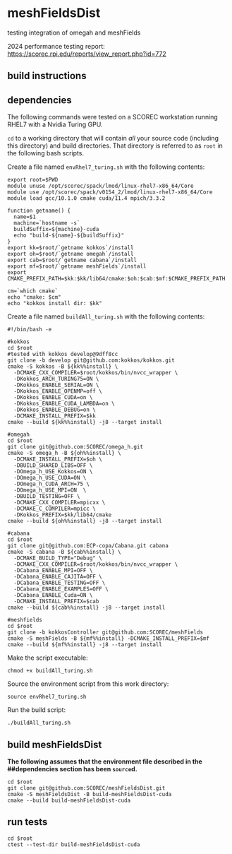 # meshFieldsDist
testing integration of omegah and meshFields

2024 performance testing report: https://scorec.rpi.edu/reports/view_report.php?id=772


## build instructions

## dependencies

The following commands were tested on a SCOREC workstation running RHEL7 with a
Nvidia Turing GPU.

`cd` to a working directory that will contain *all* your source code (including
this directory) and build directories.  That directory is referred to as `root`
in the following bash scripts.

Create a file named `envRhel7_turing.sh` with the following contents:

```
export root=$PWD 
module unuse /opt/scorec/spack/lmod/linux-rhel7-x86_64/Core 
module use /opt/scorec/spack/v0154_2/lmod/linux-rhel7-x86_64/Core 
module load gcc/10.1.0 cmake cuda/11.4 mpich/3.3.2

function getname() {
  name=$1
  machine=`hostname -s`
  buildSuffix=${machine}-cuda
  echo "build-${name}-${buildSuffix}"
}
export kk=$root/`getname kokkos`/install
export oh=$root/`getname omegah`/install
export cab=$root/`getname cabana`/install
export mf=$root/`getname meshFields`/install
export CMAKE_PREFIX_PATH=$kk:$kk/lib64/cmake:$oh:$cab:$mf:$CMAKE_PREFIX_PATH

cm=`which cmake`
echo "cmake: $cm"
echo "kokkos install dir: $kk"
```

Create a file named `buildAll_turing.sh` with the following contents:

```
#!/bin/bash -e

#kokkos
cd $root
#tested with kokkos develop@9dff8cc
git clone -b develop git@github.com:kokkos/kokkos.git
cmake -S kokkos -B ${kk%%install} \
  -DCMAKE_CXX_COMPILER=$root/kokkos/bin/nvcc_wrapper \
  -DKokkos_ARCH_TURING75=ON \
  -DKokkos_ENABLE_SERIAL=ON \
  -DKokkos_ENABLE_OPENMP=off \
  -DKokkos_ENABLE_CUDA=on \
  -DKokkos_ENABLE_CUDA_LAMBDA=on \
  -DKokkos_ENABLE_DEBUG=on \
  -DCMAKE_INSTALL_PREFIX=$kk
cmake --build ${kk%%install} -j8 --target install

#omegah
cd $root
git clone git@github.com:SCOREC/omega_h.git
cmake -S omega_h -B ${oh%%install} \
  -DCMAKE_INSTALL_PREFIX=$oh \
  -DBUILD_SHARED_LIBS=OFF \
  -DOmega_h_USE_Kokkos=ON \
  -DOmega_h_USE_CUDA=ON \
  -DOmega_h_CUDA_ARCH=75 \
  -DOmega_h_USE_MPI=ON  \
  -DBUILD_TESTING=OFF \
  -DCMAKE_CXX_COMPILER=mpicxx \
  -DCMAKE_C_COMPILER=mpicc \
  -DKokkos_PREFIX=$kk/lib64/cmake
cmake --build ${oh%%install} -j8 --target install

#cabana
cd $root
git clone git@github.com:ECP-copa/Cabana.git cabana
cmake -S cabana -B ${cab%%install} \
  -DCMAKE_BUILD_TYPE="Debug" \
  -DCMAKE_CXX_COMPILER=$root/kokkos/bin/nvcc_wrapper \
  -DCabana_ENABLE_MPI=OFF \
  -DCabana_ENABLE_CAJITA=OFF \
  -DCabana_ENABLE_TESTING=OFF \
  -DCabana_ENABLE_EXAMPLES=OFF \
  -DCabana_ENABLE_Cuda=ON \
  -DCMAKE_INSTALL_PREFIX=$cab
cmake --build ${cab%%install} -j8 --target install

#meshfields
cd $root
git clone -b kokkosController git@github.com:SCOREC/meshFields
cmake -S meshFields -B ${mf%%install} -DCMAKE_INSTALL_PREFIX=$mf
cmake --build ${mf%%install} -j8 --target install
```

Make the script executable:

```
chmod +x buildAll_turing.sh
```


Source the environment script from this work directory:

```
source envRhel7_turing.sh
```

Run the build script:

```
./buildAll_turing.sh
```

## build meshFieldsDist

**The following assumes that the environment file described in the ##dependencies section has been `source`d.**

```
cd $root
git clone git@github.com:SCOREC/meshFieldsDist.git
cmake -S meshFieldsDist -B build-meshFieldsDist-cuda
cmake --build build-meshFieldsDist-cuda
```

## run tests

```
cd $root
ctest --test-dir build-meshFieldsDist-cuda
```

